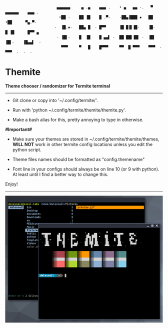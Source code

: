                            ▄▄▄▄▄▄     ▄ .▄    ▄▄▄ .    • ▄   ▄▄ ·.   ▀    ▄▄▄▄▄▄    ▄▄▄ .
                            •██ ·    ██ ▐█    █ .▀·    ·██▄▐███ ▪   ██     •██      ▀▄.▀·
                          ·  ▐█.▪·   ██▄ █  · █▀▀      ▐█ █▐▌▐█·    ▐█·   █ ▐█      █▀▀ ▄
                           · ▐█▌·    █  ▐█    █ ▄▄▌ ·  ██ ██▌▐█▌ ·  ▐█▌     ▐█▌·    ▐█▄▄▌  ·
                             ▀▀▀     ▀   █    █▀▀▀     ▀▀  █ ▀▀▀    ▀▀▀  ·  ▀▀▀  ·  ·  ·  



# Themite

__Theme chooser / randomizer for Termite terminal__

-----------------------------------------------

- Git clone or copy into '~/.config/termite/'.

- Run with 'python ~/.config/termite/themite/themite.py'. 

- Make a bash alias for this, pretty annoying to type in otherwise. 

__#Important#__

- Make sure your themes are stored in ~/.config/termite/themite/themes, __WILL NOT__ work in other termite config locations unless you edit the python script. 

- Theme files names should be formatted as "config.themename"

- Font line in your configs should always be on line 10 (or 9 with python). At least until I find a better way to change this. 


Enjoy!

----------------------------------------------------------------------------------------------

![Demo](demo.gif)
